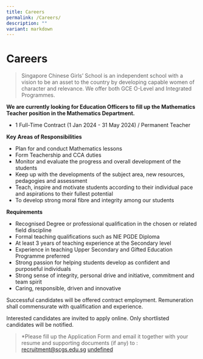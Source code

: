 ```yaml
---
title: Careers
permalink: /Careers/
description: ""
variant: markdown
---
```

# **Careers**

> Singapore Chinese Girls’ School is an independent school with a vision to be an asset to the country by developing capable women of character and relevance. We offer both GCE O-Level and Integrated Programmes.

**We are currently looking for Education Officers to fill up the Mathematics Teacher position in the Mathematics Department.**

* 1 Full-Time Contract (1 Jan 2024 - 31 May 2024) / Permanent Teacher

**Key Areas of Responsibilities**
*  Plan for and conduct Mathematics lessons
*  Form Teachership and CCA duties
*  Monitor and evaluate the progress and overall development of the students
*  Keep up with the developments of the subject area, new resources, pedagogies and assessment 
*  Teach, inspire and motivate students according to their individual pace and aspirations to their fullest potential 
*  To develop strong moral fibre and integrity among our students

**Requirements**
* Recognised Degree or professional qualification in the chosen or related field discipline
* Formal teaching qualifications such as NIE PGDE Diploma
* At least 3 years of teaching experience at the Secondary level
* Experience in teaching Upper Secondary and Gifted Education Programme preferred
* Strong passion for helping students develop as confident and purposeful individuals
* Strong sense of integrity, personal drive and initiative, commitment and team spirit
* Caring, responsible, driven and innovative

Successful candidates will be offered contract employment. Remuneration shall commensurate with qualification and experience.

Interested candidates are invited to apply online. Only shortlisted candidates will be notified. 

> *Please fill up the Application Form and email it together with your resume and supporting documents (if any) to : recruitment@scgs.edu.sg [undefined](recrument@scgs.edu.sg)

